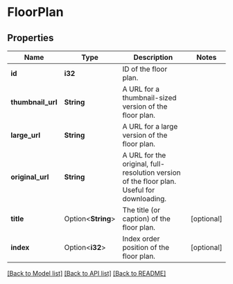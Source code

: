 # FloorPlan

## Properties

Name | Type | Description | Notes
------------ | ------------- | ------------- | -------------
**id** | **i32** | ID of the floor plan. | 
**thumbnail_url** | **String** | A URL for a thumbnail-sized version of the floor plan. | 
**large_url** | **String** | A URL for a large version of the floor plan. | 
**original_url** | **String** | A URL for the original, full-resolution version of the floor plan. Useful for downloading. | 
**title** | Option<**String**> | The title (or caption) of the floor plan. | [optional]
**index** | Option<**i32**> | Index order position of the floor plan. | [optional]

[[Back to Model list]](../README.md#documentation-for-models) [[Back to API list]](../README.md#documentation-for-api-endpoints) [[Back to README]](../README.md)


